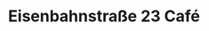 ---
title: "Eisenbahnstraße 23 Café"
url: /saarbruecken/eisenbahnstrasse-23-cafe/
shop: Bäckerei
---